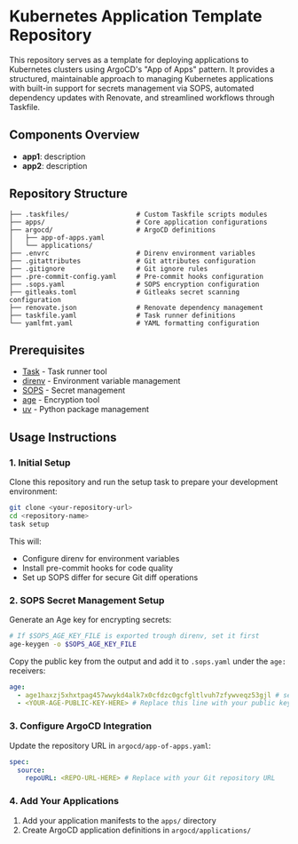 # Kubernetes Application Template Repository

This repository serves as a template for deploying applications to Kubernetes clusters using ArgoCD's "App of Apps" pattern. It provides a structured, maintainable approach to managing Kubernetes applications with built-in support for secrets management via SOPS, automated dependency updates with Renovate, and streamlined workflows through Taskfile.

## Components Overview

- **app1**: description
- **app2**: description

## Repository Structure

```
├── .taskfiles/                 # Custom Taskfile scripts modules
├── apps/                       # Core application configurations
├── argocd/                     # ArgoCD definitions
│   ├── app-of-apps.yaml
│   └── applications/
├── .envrc                      # Direnv environment variables
├── .gitattributes              # Git attributes configuration
├── .gitignore                  # Git ignore rules
├── .pre-commit-config.yaml     # Pre-commit hooks configuration
├── .sops.yaml                  # SOPS encryption configuration
├── gitleaks.toml               # Gitleaks secret scanning configuration
├── renovate.json               # Renovate dependency management
├── taskfile.yaml               # Task runner definitions
└── yamlfmt.yaml                # YAML formatting configuration
```

## Prerequisites

- [Task](https://taskfile.dev/) - Task runner tool
- [direnv](https://direnv.net/) - Environment variable management
- [SOPS](https://github.com/mozilla/sops) - Secret management
- [age](https://github.com/FiloSottile/age) - Encryption tool
- [uv](https://docs.astral.sh/uv/) - Python package management

## Usage Instructions

### 1. Initial Setup

Clone this repository and run the setup task to prepare your development environment:

```bash
git clone <your-repository-url>
cd <repository-name>
task setup
```

This will:
- Configure direnv for environment variables
- Install pre-commit hooks for code quality
- Set up SOPS differ for secure Git diff operations

### 2. SOPS Secret Management Setup

Generate an Age key for encrypting secrets:

```bash
# If $SOPS_AGE_KEY_FILE is exported trough direnv, set it first
age-keygen -o $SOPS_AGE_KEY_FILE
```

Copy the public key from the output and add it to `.sops.yaml` under the `age:` receivers:

```yaml
age:
  - age1haxzj5xhxtpag457wwykd4alk7x0cfdzc0gcfgltlvuh7zfywveqz53gjl # secrets-operator-key
  - <YOUR-AGE-PUBLIC-KEY-HERE> # Replace this line with your public key
```

### 3. Configure ArgoCD Integration

Update the repository URL in `argocd/app-of-apps.yaml`:

```yaml
spec:
  source:
    repoURL: <REPO-URL-HERE> # Replace with your Git repository URL
```

### 4. Add Your Applications

1. Add your application manifests to the `apps/` directory
1. Create ArgoCD application definitions in `argocd/applications/`
